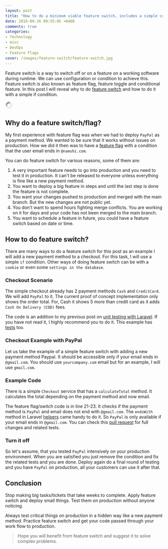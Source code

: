 ```yaml
---
layout: post
title: "How to do a minimum viable feature switch, includes a simple code example"
date: 2016-09-26 09:55:05 +0400
comments: true
categories:
- Technology
- misc
- DevOps
- Feature Flags
cover: /images/feature-switch/feature-switch.jpg
---
```


Feature switch is a way to switch off or on a feature on a working software during runtime. We can use configuration or condition to achieve this. Feature switch is also known as feature flag, feature toggle and conditional feature. In this post I will reveal why to do [feature switch](https://en.wikipedia.org/wiki/Feature_toggle) and how to do it with a simple if condition.

<img class="center" src="/images/generic/loading.gif" data-echo="/images/feature-switch/feature-switch.jpg" title="Minimum viable feature switch, with code example" alt="Minimum viable feature switch, with code example">

<!-- more -->

## Why do a feature switch/flag?

My first experience with feature flag was when we had to deploy `PayPal` as a payment method. We wanted to be sure that it works without issues on production. How we did it then was to have a [feature flag](https://launchdarkly.com/featureflags.html) with a condition that the user email ends in `@namshi.com`.

You can do feature switch for various reasons, some of them are:

1. A very important feature needs to go into production and you need to test it in production. It can't be released to everyone unless everything is fine like a new payment method.
1. You want to deploy a big feature in steps and until the last step is done the feature is not complete.
1. You want your changes pushed to production and merged with the main branch. But the new changes are not public yet.
1. You don't want to spend hours fighting merge conflicts. You are working on it for days and your code has not been merged to the main branch.
1. You want to schedule a feature in future, you could have a feature switch based on date or time.

## How to do feature switch?

There are many ways to do a feature switch for this post as an example I will add a new payment method to a checkout. For this task, I will use a simple `if` condition. Other ways of doing feature switch can be with a `cookie` or even some `settings in the database`.

### Checkout Scenario

The simple checkout already has 2 payment methods `Cash` and `CreditCard`. We will add `PayPal` to it. The current proof of concept implementation only shows the order total. For, Cash it shows 5 more than credit card as it adds `Cash On Delivery (COD)` fees.

The code is an addition to my previous post on [unit testing with Laravel](http://geshan.com.np/blog/2015/07/getting-started-with-unit-testing-in-laravel/). If you have not read it, I highly recommend you to do it. This example has [tests](https://github.com/geshan/laravel-unit-test-example/pull/4/files#diff-b3678da71dcc0bd1aa883f9f930c1ca5R34) too.

### Checkout Example with PayPal

Let us take the example of a simple feature switch with adding a new payment method Paypal. It should be accessible only if your email ends in `@gmail.com`. You should use `yourcompany.com` email but for an example, I will use `gmail.com`.

### Example Code

There is a simple `Checkout` service that has a `calculateTotal` method. It calculates the total depending on the payment method and now email.

<script src="https://gist.github.com/geshan/3da1d181ae26f18a0ec365a063aa5d99.js"></script>

The feature flag/switch code is in line 21-23. It checks if the payment method is `PayPal` and email does not end with `@gmail.com`. The
`endsWith` method in Laravel [helpers](https://laravel.com/docs/5.3/helpers#method-ends-with) came handy to do it. So `PayPal` is only available if your email ends in `@gmail.com`. You can check this [pull request](https://github.com/geshan/laravel-unit-test-example/pull/4/files) for full changes and related tests.

### Turn it off

So let's assume, that you tested `PayPal` intensively on your production environment. When you are satisfied you just remove the condition and fix the related tests and you are done. Deploy again do a final round of testing and you have `PayPal` on production, all your customers can use it after that.

## Conclusion

Stop making big tasks/tickets that take weeks to complete. Apply feature switch and deploy small things. Test them on production without anyone noticing.

Always test critical things on production in a hidden way like a new payment method. Practice feature switch and get your code passed through your work flow to production.

> Hope you will benefit from feature switch and suggest it to solve complex problems.
